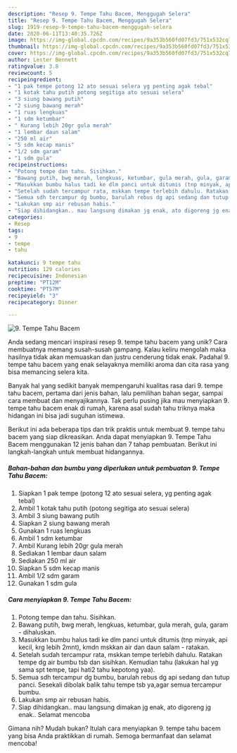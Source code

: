 ```yaml
---
description: "Resep 9. Tempe Tahu Bacem, Menggugah Selera"
title: "Resep 9. Tempe Tahu Bacem, Menggugah Selera"
slug: 1919-resep-9-tempe-tahu-bacem-menggugah-selera
date: 2020-06-11T13:40:35.726Z
image: https://img-global.cpcdn.com/recipes/9a353b560fd07fd3/751x532cq70/9-tempe-tahu-bacem-foto-resep-utama.jpg
thumbnail: https://img-global.cpcdn.com/recipes/9a353b560fd07fd3/751x532cq70/9-tempe-tahu-bacem-foto-resep-utama.jpg
cover: https://img-global.cpcdn.com/recipes/9a353b560fd07fd3/751x532cq70/9-tempe-tahu-bacem-foto-resep-utama.jpg
author: Lester Bennett
ratingvalue: 3.8
reviewcount: 5
recipeingredient:
- "1 pak tempe potong 12 ato sesuai selera yg penting agak tebal"
- "1 kotak tahu putih potong segitiga ato sesuai selera"
- "3 siung bawang putih"
- "2 siung bawang merah"
- "1 ruas lengkuas"
- "1 sdm ketumbar"
- " Kurang lebih 20gr gula merah"
- "1 lembar daun salam"
- "250 ml air"
- "5 sdm kecap manis"
- "1/2 sdm garam"
- "1 sdm gula"
recipeinstructions:
- "Potong tempe dan tahu. Sisihkan."
- "Bawang putih, bwg merah, lengkuas, ketumbar, gula merah, gula, garam - dihaluskan."
- "Masukkan bumbu halus tadi ke dlm panci untuk ditumis (tnp minyak, api kecil, krg lebih 2mnt), kmdn mskkan air dan daun salam - ratakan."
- "Setelah sudah tercampur rata, mskkan tempe terlebih dahulu. Ratakan tempe dg air bumbu tsb dan sisihkan. Kemudian tahu (lakukan hal yg sama spt tempe, tapi hati2 tahu kepotong yaa)."
- "Semua sdh tercampur dg bumbu, barulah rebus dg api sedang dan tutup panci. Sesekali dibolak balik tahu tempe tsb ya,agar semua tercampur bumbu."
- "Lakukan smp air rebusan habis."
- "Siap dihidangkan.. mau langsung dimakan jg enak, ato digoreng jg enak.. Selamat mencoba"
categories:
- Resep
tags:
- 9
- tempe
- tahu

katakunci: 9 tempe tahu 
nutrition: 129 calories
recipecuisine: Indonesian
preptime: "PT12M"
cooktime: "PT57M"
recipeyield: "3"
recipecategory: Dinner

---
```



![9. Tempe Tahu Bacem](https://img-global.cpcdn.com/recipes/9a353b560fd07fd3/751x532cq70/9-tempe-tahu-bacem-foto-resep-utama.jpg)

Anda sedang mencari inspirasi resep 9. tempe tahu bacem yang unik? Cara membuatnya memang susah-susah gampang. Kalau keliru mengolah maka hasilnya tidak akan memuaskan dan justru cenderung tidak enak. Padahal 9. tempe tahu bacem yang enak selayaknya memiliki aroma dan cita rasa yang bisa memancing selera kita.

Banyak hal yang sedikit banyak mempengaruhi kualitas rasa dari 9. tempe tahu bacem, pertama dari jenis bahan, lalu pemilihan bahan segar, sampai cara membuat dan menyajikannya. Tak perlu pusing jika mau menyiapkan 9. tempe tahu bacem enak di rumah, karena asal sudah tahu triknya maka hidangan ini bisa jadi suguhan istimewa.




Berikut ini ada beberapa tips dan trik praktis untuk membuat 9. tempe tahu bacem yang siap dikreasikan. Anda dapat menyiapkan 9. Tempe Tahu Bacem menggunakan 12 jenis bahan dan 7 tahap pembuatan. Berikut ini langkah-langkah untuk membuat hidangannya.

<!--inarticleads1-->

##### Bahan-bahan dan bumbu yang diperlukan untuk pembuatan 9. Tempe Tahu Bacem:

1. Siapkan 1 pak tempe (potong 12 ato sesuai selera, yg penting agak tebal)
1. Ambil 1 kotak tahu putih (potong segitiga ato sesuai selera)
1. Ambil 3 siung bawang putih
1. Siapkan 2 siung bawang merah
1. Gunakan 1 ruas lengkuas
1. Ambil 1 sdm ketumbar
1. Ambil  Kurang lebih 20gr gula merah
1. Sediakan 1 lembar daun salam
1. Sediakan 250 ml air
1. Siapkan 5 sdm kecap manis
1. Ambil 1/2 sdm garam
1. Gunakan 1 sdm gula




<!--inarticleads2-->

##### Cara menyiapkan 9. Tempe Tahu Bacem:

1. Potong tempe dan tahu. Sisihkan.
1. Bawang putih, bwg merah, lengkuas, ketumbar, gula merah, gula, garam - dihaluskan.
1. Masukkan bumbu halus tadi ke dlm panci untuk ditumis (tnp minyak, api kecil, krg lebih 2mnt), kmdn mskkan air dan daun salam - ratakan.
1. Setelah sudah tercampur rata, mskkan tempe terlebih dahulu. Ratakan tempe dg air bumbu tsb dan sisihkan. Kemudian tahu (lakukan hal yg sama spt tempe, tapi hati2 tahu kepotong yaa).
1. Semua sdh tercampur dg bumbu, barulah rebus dg api sedang dan tutup panci. Sesekali dibolak balik tahu tempe tsb ya,agar semua tercampur bumbu.
1. Lakukan smp air rebusan habis.
1. Siap dihidangkan.. mau langsung dimakan jg enak, ato digoreng jg enak.. Selamat mencoba




Gimana nih? Mudah bukan? Itulah cara menyiapkan 9. tempe tahu bacem yang bisa Anda praktikkan di rumah. Semoga bermanfaat dan selamat mencoba!
